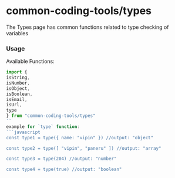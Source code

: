 # common-coding-tools/types
The Types page has common functions related to type checking of variables

### Usage
Available Functions:
```javascript
import {
isString,
isNumber,
isObject,
isBoolean,
isEmail,
isUrl,
type
} from "common-coding-tools/types"
``
example for `type` function:
```javascript
const type1 = type({ name: "vipin" }) //output: "object"

const type2 = type([ "vipin", "paneru" ]) //output: "array"

const type3 = type(204) //output: "number"

const type4 = type(true) //output: "boolean"

```

